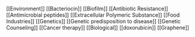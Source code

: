 [[Environment]]
[[Bacteriocin]]
[[Biofilm]]
[[Antibiotic Resistance]]
[[Antimicrobial peptides]]
[[Extracellular Polymeric Substance]]
[[Food Industries]]
[[Genetics]]
[[Genetic predisposition to disease]]
[[Genetic Counseling]]
[[Cancer therapy]]
[[Biological]]
[[doxorubicin]]
[[Graphene]]
